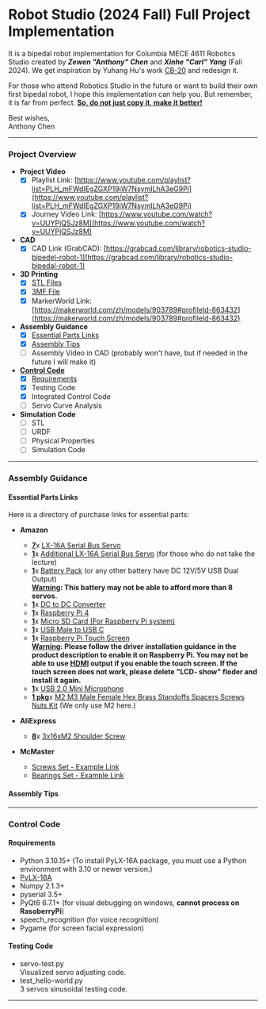 # Robot Studio (2024 Fall) Full Project Implementation  
It is a bipedal robot implementation for Columbia MECE 4611 Robotics Studio created by ***Zewen "Anthony" Chen*** and ***Xinhe "Carl" Yang*** (Fall 2024). We get inspiration by Yuhang Hu's work [CB-20](https://www.youtube.com/watch?v=Y0fBdpLf9ZI&t=1s) and redesign it.

For those who attend Robotics Studio in the future or want to build their own first bipedal robot, I hope this implementation can help you. But remember, it is far from perfect. <u>**So, do not just copy it, make it better!**</u>  

Best wishes,  
Anthony Chen  

---

### Project Overview

- **Project Video**  
  - [x] Playlist Link: [https://www.youtube.com/playlist?list=PLH_mFWdIEgZGXP19iW7NsymILhA3eG9Pi](https://www.youtube.com/playlist?list=PLH_mFWdIEgZGXP19iW7NsymILhA3eG9Pi)  
  - [x] Journey Video Link: [https://www.youtube.com/watch?v=UUYPjQSJz8M](https://www.youtube.com/watch?v=UUYPjQSJz8M)  

- **CAD**  
  - [x] CAD Link (GrabCAD): [https://grabcad.com/library/robotics-studio-bipedel-robot-1](https://grabcad.com/library/robotics-studio-bipedal-robot-1)  

- **3D Printing**  
  - [x] [STL Files](./3D%20Printing/)  
  - [x] [3MF File](./3D%20Printing/Robot.3mf)  
  - [x] MarkerWorld Link: [https://makerworld.com/zh/models/903789#profileId-863432](https://makerworld.com/zh/models/903789#profileId-863432)  

- **Assembly Guidance**  
  - [x] [Essential Parts Links](#essential-parts-links)  
  - [x] [Assembly Tips](#assembly-tips)
  - [ ] Assembly Video in CAD (probably won't have, but if needed in the future I will make it)

- [**Control Code**](#control-code)
  - [x] [Requirements](#requirements)
  - [x] Testing Code
  - [x] Integrated Control Code
  - [ ] Servo Curve Analysis

- **Simulation Code**
  - [ ] STL
  - [ ] URDF
  - [ ] Physical Properties
  - [ ] Simulation Code
---
### Assembly Guidance
#### Essential Parts Links  

Here is a directory of purchase links for essential parts:  

- **Amazon**  
  - <u>**7**</u>x [LX-16A Serial Bus Servo](https://www.amazon.com/Hiwonder-LX-16A-Robotic-Controller-Control/dp/B073XY5NT1) 
  - <u>**1**</u>x [Additional LX-16A Serial Bus Servo](https://www.amazon.com/LewanSoul-Real-Time-Feedback-Bearing-Brackets/dp/B0748BQ49M) (for those who do not take the lecture)
  - <u>**1**</u>x [Battery Pack](https://www.amazon.com/dp/B01M7Z9Z1N) (or any other battery have DC 12V/5V USB Dual Output)  
  <u>**Warning</u>: This battery may not be able to afford more than 8 servos.**
  - <u>**1**</u>x [DC to DC Converter](https://www.amazon.com/gp/product/B00BYS9JYA)
  - <u>**1**</u>x [Raspberry Pi 4](https://www.amazon.com/Raspberry-Model-2019-Quad-Bluetooth/dp/B07TD42S27?th=1)
  - <u>**1**</u>x [Micro SD Card (For Raspberry Pi system)](https://www.amazon.com/dp/B073JWXGNT?th=1)
  - <u>**1**</u>x [USB Male to USB C](https://www.amazon.com/Braided-Compatible-Samsung-Portable-Charger/dp/B07HQHL6ZK?th=1)
  - <u>**1**</u>x [Raspberry Pi Touch Screen](https://www.amazon.com/dp/B0D4DL38MF?ref=ppx_yo2ov_dt_b_fed_asin_title)  
 <u>**Warning</u>: Please follow the driver installation guidance in the product description to enable it on Raspberry Pi. You may not be able to use  <u>HDMI</u> output if you enable the touch screen. If the touch screen does not work, please delete "LCD- show" floder and install it again.**
  - <u>**1**</u>x [USB 2.0 Mini Microphone](https://www.amazon.com/dp/B071WH7FC6?ref=ppx_yo2ov_dt_b_fed_asin_title)
  - <u>**1 pkg**</u>x [M2 M3  Male Female Hex Brass Standoffs Spacers Screws Nuts Kit](https://www.amazon.com/dp/B06XCNF6HK?ref=ppx_yo2ov_dt_b_fed_asin_title&th=1) (We only use M2 here.)

- **AliExpress**  
  - <u>**8**</u>x [3x16xM2 Shoulder Screw ](https://www.aliexpress.us/item/3256806009271581.html?spm=a2g0o.order_list.order_list_main.10.12f01802Rwg7LO&gatewayAdapt=glo2usa)


- **McMaster**  
  - [Screws Set - Example Link](https://mcmaster.com/example1)  
  - [Bearings Set - Example Link](https://mcmaster.com/example2)  

#### Assembly Tips 
---

### Control Code  
#### Requirements
 - Python 3.10.15+ (To install PyLX-16A package, you must use a Python environment with 3.10 or newer version.)
 - [PyLX-16A](https://github.com/ethanlipson/PyLX-16A/tree/master) 
 - Numpy 2.1.3+
 - pyserial 3.5+
 - PyQt6 6.7.1+ (for visual debugging on windows, **cannot process on RasoberryPi**)
 - speech_recognition (for voice recognition)
 - Pygame (for screen facial expression)
#### Testing Code
 - servo-test.py  
    Visualized servo adjusting code.
 - test_hello-world.py  
    3 servos sinusoidal testing code.

---
